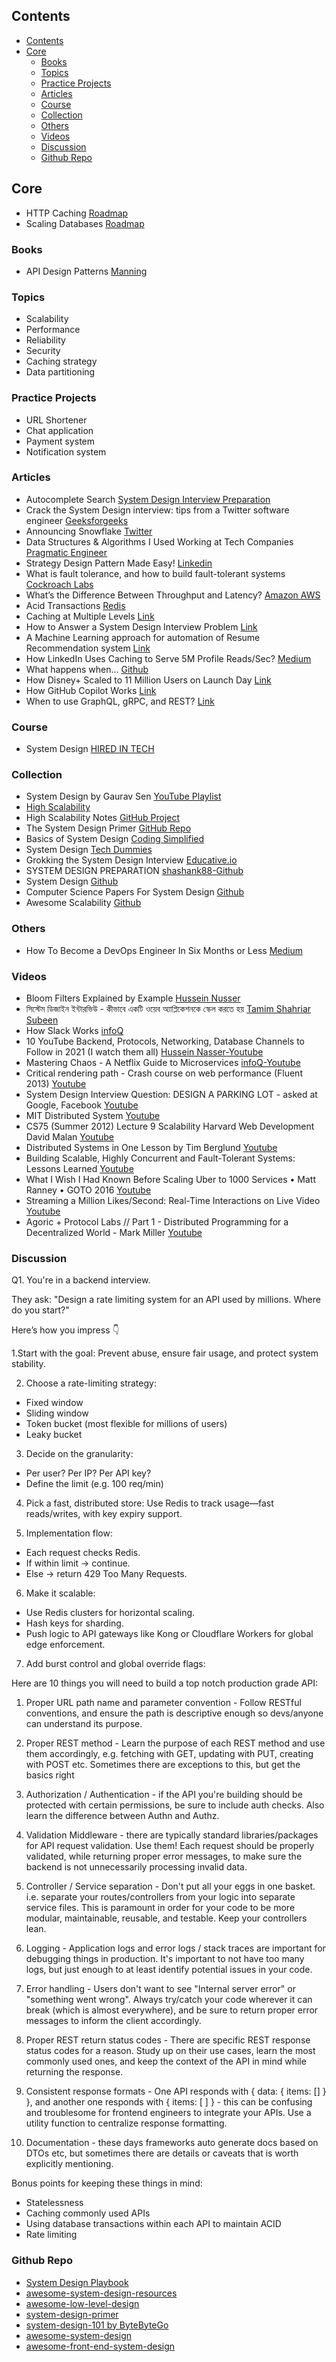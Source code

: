 ## Contents

- [Contents](#contents)
- [Core](#core)
  - [Books](#books)
  - [Topics](#topics)
  - [Practice Projects](#practice-projects)
  - [Articles](#articles)
  - [Course](#course)
  - [Collection](#collection)
  - [Others](#others)
  - [Videos](#videos)
  - [Discussion](#discussion)
  - [Github Repo](#github-repo)

## Core
* HTTP Caching [Roadmap](https://roadmap.sh/guides/http-caching)
* Scaling Databases [Roadmap](https://roadmap.sh/guides/scaling-databases)

### Books

* API Design Patterns [Manning](https://www.manning.com/books/api-design-patterns)

### Topics

* Scalability
* Performance
* Reliability
* Security
* Caching strategy
* Data partitioning

### Practice Projects

* URL Shortener
* Chat application
* Payment system
* Notification system



### Articles

* Autocomplete Search [System Design Interview Preparation](https://systemdesignprep.com/autocomplete)
* Crack the System Design interview: tips from a Twitter software engineer [Geeksforgeeks](https://www.freecodecamp.org/news/how-to-system-design-dda63ed27e26/)
* Announcing Snowflake [Twitter](https://blog.x.com/engineering/en_us/a/2010/announcing-snowflake)
* Data Structures & Algorithms I Used Working at Tech Companies [Pragmatic Engineer](https://blog.pragmaticengineer.com/data-structures-and-algorithms-i-actually-used-day-to-day/)
* Strategy Design Pattern Made Easy! [Linkedin](https://www.linkedin.com/pulse/strategy-design-pattern-made-easy-mahmudul-hasan-rafi-7owgc/)
* What is fault tolerance, and how to build fault-tolerant systems [Cockroach Labs](https://www.cockroachlabs.com/blog/what-is-fault-tolerance/)
* What’s the Difference Between Throughput and Latency? [Amazon AWS](https://aws.amazon.com/compare/the-difference-between-throughput-and-latency/)
* Acid Transactions [Redis](https://redis.io/glossary/acid-transactions/)
* Caching at Multiple Levels [Link](https://newsletter.systemdesigncodex.com/p/caching-at-multiple-levels)
* How to Answer a System Design Interview Problem [Link](https://blog.algomaster.io/p/how-to-answer-a-system-design-interview-problem)
* A Machine Learning approach for automation of Resume Recommendation system [Link](https://www.sciencedirect.com/science/article/pii/S187705092030750X)
* How LinkedIn Uses Caching to Serve 5M Profile Reads/Sec? [Medium](https://newsletter.systemdesigncodex.com/p/how-linkedin-uses-caching-for-profile-reads)
* What happens when... [Github](https://github.com/alex/what-happens-when)
* How Disney+ Scaled to 11 Million Users on Launch Day [Link](https://newsletter.systemdesign.one/p/disney-architecture)
* How GitHub Copilot Works [Link](https://blog.quastor.org/p/github-copilot-works)
* When to use GraphQL, gRPC, and REST? [Link](https://newsletter.techworld-with-milan.com/p/when-to-use-graphql-grpc-and-rest)

### Course
* System Design [HIRED IN TECH](https://www.hiredintech.com/system-design/introduction/)

### Collection

* System Design by Gaurav Sen [YouTube Playlist](https://www.youtube.com/playlist?list=PLMCXHnjXnTnvo6alSjVkgxV-VH6EPyvoX)
* [High Scalability](http://highscalability.com/)
* High Scalability Notes [GitHub Project](https://github.com/mgp/book-notes/blob/master/high-scalability-notes.markdown)
* The System Design Primer [GitHub Repo](https://github.com/donnemartin/system-design-primer)
* Basics of System Design [Coding Simplified](https://www.youtube.com/playlist?list=PLt4nG7RVVk1g_LutiJ8_LvE914rIE5z4u)
* System Design [Tech Dummies](https://www.youtube.com/playlist?list=PLkQkbY7JNJuBoTemzQfjym0sqbOHt5fnV)
* Grokking the System Design Interview [Educative.io](https://www.educative.io/courses/grokking-the-system-design-interview)
* SYSTEM DESIGN PREPARATION [shashank88-Github](https://github.com/shashank88/system_design)
* System Design [Github](https://github.com/karanpratapsingh/system-design)
* Computer Science Papers For System Design [Github](https://github.com/arpit20adlakha/Computer-Science-Papers-For-System-Design)
* Awesome Scalability [Github](https://github.com/binhnguyennus/awesome-scalability)

### Others

* How To Become a DevOps Engineer In Six Months or Less [Medium](https://medium.com/@devfire/how-to-become-a-devops-engineer-in-six-months-or-less-366097df7737)

### Videos

- Bloom Filters Explained by Example [Hussein Nusser](https://youtu.be/gBygn3cVP80?si=3KnNyMvjsvKss0PI) 
- সিস্টেম ডিজাইন ইন্টারভিউ - কীভাবে একটি ওয়েব অ্যাপ্লিকেশনকে স্কেল করতে হয় [Tamim Shahriar Subeen](https://youtu.be/UDadRJO5iec?si=gknzJa1E9OXJH2vt)
- How Slack Works [infoQ](https://youtu.be/WE9c9AZe-DY?si=DXSYrxe2COwXn-9q)
- 10 YouTube Backend, Protocols, Networking, Database Channels to Follow in 2021 (I watch them all) [Hussein Nasser-Youtube](https://youtu.be/eusHw-mUa8Y?si=XBoyhBvW87d_eQRx)
- Mastering Chaos - A Netflix Guide to Microservices [infoQ-Youtube](https://youtu.be/CZ3wIuvmHeM?si=Qf2_L83Bf7wh6Yp9)
- Critical rendering path - Crash course on web performance (Fluent 2013) [Youtube](https://youtu.be/PkOBnYxqj3k?si=RlvllMUfXoLIe0GD)
- System Design Interview Question: DESIGN A PARKING LOT - asked at Google, Facebook [Youtube](https://youtu.be/DSGsa0pu8-k?si=IuYLzAQnJu7oARUW)
- MIT Distributed System [Youtube](https://youtu.be/cQP8WApzIQQ?si=qXC00GlcwRCUlzgc)
- CS75 (Summer 2012) Lecture 9 Scalability Harvard Web Development David Malan [Youtube](https://youtu.be/-W9F__D3oY4?si=HgH3DzU8zSN0VZaq)
- Distributed Systems in One Lesson by Tim Berglund [Youtube](https://youtu.be/Y6Ev8GIlbxc?si=BTR1TTr896uPw3-u)
- Building Scalable, Highly Concurrent and Fault-Tolerant Systems: Lessons Learned [Youtube](https://youtu.be/DihXpZ9xR8E?si=tQPFYMiB-K7enu2Z)
- What I Wish I Had Known Before Scaling Uber to 1000 Services • Matt Ranney • GOTO 2016 [Youtube](https://youtu.be/kb-m2fasdDY?si=getCA4BeKSpPN7pF)
- Streaming a Million Likes/Second: Real-Time Interactions on Live Video [Youtube](https://youtu.be/yqc3PPmHvrA?si=enubZDl3Xj9zyh3d)
- Agoric + Protocol Labs // Part 1 - Distributed Programming for a Decentralized World - Mark Miller [Youtube](https://youtu.be/52SgGFpWjsY?si=mV3TuTdMmcZqrRgu)


### Discussion

Q1. You're in a backend interview.

They ask:
"Design a rate limiting system for an API used by millions. Where do you start?"

Here’s how you impress 👇

1.Start with the goal:
Prevent abuse, ensure fair usage, and protect system stability.


2. Choose a rate-limiting strategy:
 - Fixed window
 - Sliding window
 - Token bucket (most flexible for millions of users)
 - Leaky bucket

3. Decide on the granularity:
 - Per user? Per IP? Per API key?
 - Define the limit (e.g. 100 req/min)

4. Pick a fast, distributed store:
 Use Redis to track usage—fast reads/writes, with key expiry support.

5. Implementation flow:
 - Each request checks Redis.
 - If within limit → continue.
 - Else → return 429 Too Many Requests.

6. Make it scalable:
 - Use Redis clusters for horizontal scaling.
 - Hash keys for sharding.
 - Push logic to API gateways like Kong or Cloudflare Workers for global edge enforcement.

7. Add burst control and global override flags:

 Here are 10 things you will need to build a top notch production grade API:

1. Proper URL path name and parameter convention - Follow RESTful conventions, and ensure the path is descriptive enough so devs/anyone can understand its purpose.

2. Proper REST method - Learn the purpose of each REST method and use them accordingly, e.g. fetching with GET, updating with PUT, creating with POST etc. Sometimes there are exceptions to this, but get the basics right

3. Authorization / Authentication - if the API you're building should be protected with certain permissions, be sure to include auth checks. Also learn the difference between Authn and Authz.

4. Validation Middleware - there are typically standard libraries/packages for API request validation. Use them! Each request should be properly validated, while returning proper error messages, to make sure the backend is not unnecessarily processing invalid data.

5. Controller / Service separation - Don't put all your eggs in one basket. i.e. separate your routes/controllers from your logic into separate service files. This is paramount in order for your code to be more modular, maintainable, reusable, and testable. Keep your controllers lean.

6. Logging - Application logs and error logs / stack traces are important for debugging things in production. It's important to not have too many logs, but just enough to at least identify potential issues in your code.

7. Error handling - Users don't want to see "Internal server error" or "something went wrong". Always try/catch your code wherever it can break (which is almost everywhere), and be sure to return proper error messages to inform the client accordingly.

8. Proper REST return status codes - There are specific REST response status codes for a reason. Study up on their use cases, learn the most commonly used ones, and keep the context of the API in mind while returning the response.

9. Consistent response formats - One API responds with { data: { items: [] } }, and another one responds with { items: [ ] } - this can be confusing and troublesome for frontend engineers to integrate your APIs. Use a utility function to centralize response formatting.

10. Documentation - these days frameworks auto generate docs based on DTOs etc, but sometimes there are details or caveats that is worth explicitly mentioning.

Bonus points for keeping these things in mind:
- Statelessness
- Caching commonly used APIs
- Using database transactions within each API to maintain ACID
- Rate limiting

### Github Repo

- [System Design Playbook](https://github.com/systemdesign42/system-design)
- [awesome-system-design-resources](https://github.com/ashishps1/awesome-system-design-resources)
- [awesome-low-level-design](https://github.com/ashishps1/awesome-low-level-design)
- [system-design-primer](https://github.com/donnemartin/system-design-primer)
- [system-design-101 by ByteByteGo](https://github.com/ByteByteGoHq/system-design-101)
- [awesome-system-design](https://github.com/madd86/awesome-system-design)
- [awesome-front-end-system-design](https://github.com/greatfrontend/awesome-front-end-system-design)